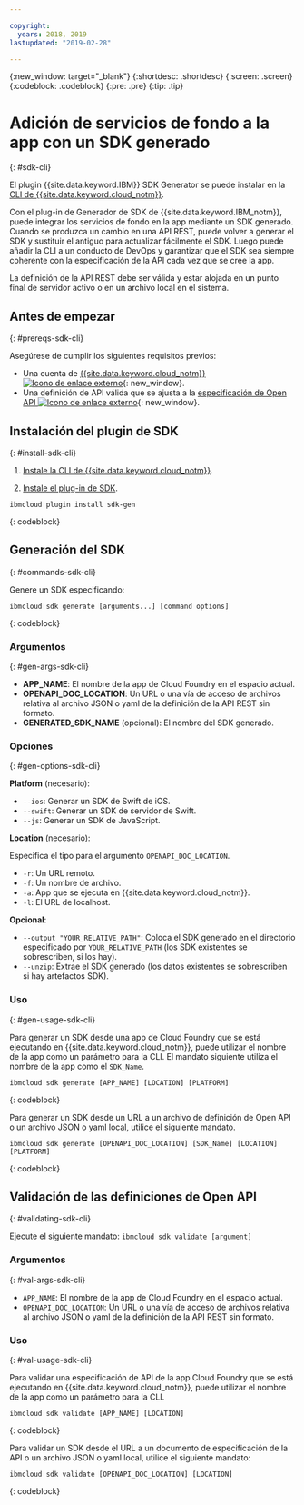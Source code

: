 ```yaml
---

copyright:
  years: 2018, 2019
lastupdated: "2019-02-28"

---
```


{:new_window: target="_blank"}
{:shortdesc: .shortdesc}
{:screen: .screen}
{:codeblock: .codeblock}
{:pre: .pre}
{:tip: .tip}

# Adición de servicios de fondo a la app con un SDK generado
{: #sdk-cli}

El plugin {{site.data.keyword.IBM}} SDK Generator se puede instalar en la
[CLI de {{site.data.keyword.cloud_notm}}](/docs/cli/index.html).

Con el plug-in de Generador de SDK de {{site.data.keyword.IBM_notm}}, puede integrar los servicios de fondo en la app mediante un SDK generado. Cuando se produzca un cambio en una API REST, puede volver a generar el SDK y sustituir el antiguo para actualizar fácilmente el SDK. Luego puede añadir la CLI a un conducto de DevOps y garantizar que el SDK sea siempre coherente con la especificación de la API cada vez que se cree la app.

La definición de la API REST debe ser válida y estar alojada en un punto final de servidor activo o en un archivo local en el sistema.

## Antes de empezar
{: #prereqs-sdk-cli}

Asegúrese de cumplir los siguientes requisitos previos:

* Una cuenta de [{{site.data.keyword.cloud_notm}} ![Icono de enlace externo](../../icons/launch-glyph.svg "Icono de enlace externo")](http://cloud.ibm.com){: new_window}.
* Una definición de API válida que se ajusta a la [especificación de Open API ![Icono de enlace externo](../../icons/launch-glyph.svg "Icono de enlace externo")](https://www.openapis.org/){: new_window}.

## Instalación del plugin de SDK
{: #install-sdk-cli}

1. [Instale la CLI de {{site.data.keyword.cloud_notm}}](/docs/cli/index.html).

2. [Instale el plug-in de SDK](/docs/cli/sdk/index.html).
  ```
  ibmcloud plugin install sdk-gen
  ```
  {: codeblock}

## Generación del SDK
{: #commands-sdk-cli}

Genere un SDK especificando:
```
ibmcloud sdk generate [arguments...] [command options]
```
{: codeblock}

### Argumentos
{: #gen-args-sdk-cli}

* **APP_NAME**: El nombre de la app de Cloud Foundry en el espacio actual.
* **OPENAPI_DOC_LOCATION**: Un URL o una vía de acceso de archivos relativa al archivo JSON o yaml de la definición de la API REST sin formato.
* **GENERATED_SDK_NAME** (opcional): El nombre del SDK generado.

### Opciones
{: #gen-options-sdk-cli}

**Platform** (necesario):
  * `--ios`: Generar un SDK de Swift de iOS.
  * `--swift`: Generar un SDK de servidor de Swift.
  * `--js`: Generar un SDK de JavaScript.

**Location** (necesario):

Especifica el tipo para el argumento `OPENAPI_DOC_LOCATION`.

  * `-r`: Un URL remoto.
  * `-f`: Un nombre de archivo.
  * `-a`: App que se ejecuta en {{site.data.keyword.cloud_notm}}.
  * `-l`: El URL de localhost.

**Opcional**:
  * `--output "YOUR_RELATIVE_PATH"`: Coloca el SDK generado en el directorio especificado por `YOUR_RELATIVE_PATH` (los SDK existentes se sobrescriben, si los hay).
  * `--unzip`: Extrae el SDK generado (los datos existentes se sobrescriben si hay artefactos SDK).

### Uso
{: #gen-usage-sdk-cli}

Para generar un SDK desde una app de Cloud Foundry que se está ejecutando en {{site.data.keyword.cloud_notm}}, puede utilizar el nombre de la app como un parámetro para la CLI. El mandato siguiente utiliza el nombre de la app como el `SDK_Name`.

```
ibmcloud sdk generate [APP_NAME] [LOCATION] [PLATFORM]
```
{: codeblock}

Para generar un SDK desde un URL a un archivo de definición de Open API o un archivo JSON o yaml local, utilice el siguiente mandato.

```
ibmcloud sdk generate [OPENAPI_DOC_LOCATION] [SDK_Name] [LOCATION] [PLATFORM]
```
{: codeblock}


## Validación de las definiciones de Open API
{: #validating-sdk-cli}

Ejecute el siguiente mandato: `ibmcloud sdk validate [argument]`

### Argumentos
{: #val-args-sdk-cli}

* `APP_NAME`: El nombre de la app de Cloud Foundry en el espacio actual.
* `OPENAPI_DOC_LOCATION`: Un URL o una vía de acceso de archivos relativa al archivo JSON o yaml de la definición de la API REST sin formato.

### Uso
{: #val-usage-sdk-cli}

Para validar una especificación de API de la app Cloud Foundry que se está ejecutando en {{site.data.keyword.cloud_notm}}, puede utilizar el nombre de la app como un parámetro para la CLI.
```
ibmcloud sdk validate [APP_NAME] [LOCATION]
```
{: codeblock}

Para validar un SDK desde el URL a un documento de especificación de la API o un archivo JSON o yaml local, utilice el siguiente mandato:
```
ibmcloud sdk validate [OPENAPI_DOC_LOCATION] [LOCATION]
```
{: codeblock}

